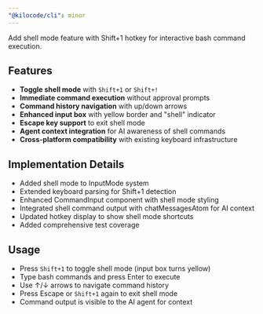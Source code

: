 ```yaml
---
"@kilocode/cli": minor
---
```


Add shell mode feature with Shift+1 hotkey for interactive bash command execution.

## Features

- **Toggle shell mode** with `Shift+1` or `Shift+!`
- **Immediate command execution** without approval prompts
- **Command history navigation** with up/down arrows
- **Enhanced input box** with yellow border and "shell" indicator
- **Escape key support** to exit shell mode
- **Agent context integration** for AI awareness of shell commands
- **Cross-platform compatibility** with existing keyboard infrastructure

## Implementation Details

- Added shell mode to InputMode system
- Extended keyboard parsing for Shift+1 detection
- Enhanced CommandInput component with shell mode styling
- Integrated shell command output with chatMessagesAtom for AI context
- Updated hotkey display to show shell mode shortcuts
- Added comprehensive test coverage

## Usage

- Press `Shift+1` to toggle shell mode (input box turns yellow)
- Type bash commands and press Enter to execute
- Use ↑/↓ arrows to navigate command history
- Press Escape or `Shift+1` again to exit shell mode
- Command output is visible to the AI agent for context
